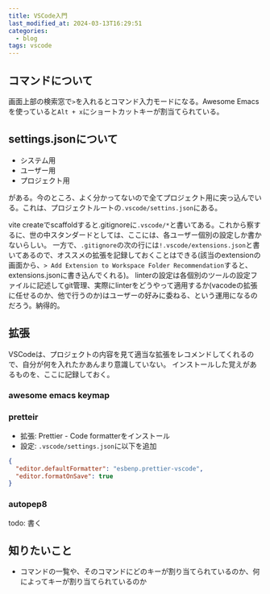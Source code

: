 ```yaml
---
title: VSCode入門
last_modified_at: 2024-03-13T16:29:51
categories:
  - blog
tags: vscode
---
```


## コマンドについて

画面上部の検索窓で`>`を入れるとコマンド入力モードになる。Awesome Emacsを使っていると`Alt + x`にショートカットキーが割当てられている。

## settings.jsonについて

- システム用
- ユーザー用
- プロジェクト用

がある。今のところ、よく分かってないので全てプロジェクト用に突っ込んでいる。これは、プロジェクトルートの`.vscode/settins.json`にある。

vite createでscaffoldすると.gitignoreに`.vscode/*`と書いてある。これから察するに、世の中スタンダードとしては、ここには、各ユーザー個別の設定しか書かないらしい。
一方で、`.gitignore`の次の行には`!.vscode/extensions.json`と書いてあるので、オススメの拡張を記録しておくことはできる(該当のextensionの画面から、`> Add Extension to Workspace Folder Recommendation`すると、extensions.jsonに書き込んでくれる)。
linterの設定は各個別のツールの設定ファイルに記述してgit管理、実際にlinterをどうやって適用するか(vacodeの拡張に任せるのか、他で行うのか)はユーザーの好みに委ねる、という運用になるのだろう。納得的。

## 拡張

VSCodeは、プロジェクトの内容を見て適当な拡張をレコメンドしてくれるので、自分が何を入れたかあんまり意識していない。
インストールした覚えがあるものを、ここに記録しておく。

### awesome emacs keymap

### pretteir

- 拡張: Prettier - Code formatterをインストール
- 設定: `.vscode/settings.json`に以下を追加

```json
{
  "editor.defaultFormatter": "esbenp.prettier-vscode",
  "editor.formatOnSave": true
}
```

### autopep8

todo: 書く

## 知りたいこと

- コマンドの一覧や、そのコマンドにどのキーが割り当てられているのか、何によってキーが割り当てられているのか
